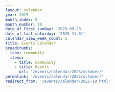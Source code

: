 ```yaml
---
layout: calendar
year: 2025
month_index: 9
month_number: 10
date_of_first_sunday: '2025-09-28'
date_of_last_saturday: '2025-11-01'
calendar_view_week_count: 5
title: Events Calendar
breadcrumbs:
  icon: community
  items:
    - title: Community
    - title: Events
      url: '/events/calendar/2025/october/'
permalink: '/events/calendar/2025/october/'
redirect_from: '/events/calendar/2025-10.html'
---
```

